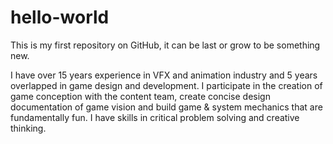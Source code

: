 # hello-world
This is my first repository on GitHub, it can be last or grow to be something new.

I have over 15 years experience in VFX and animation
industry and 5 years overlapped in game design and
development. I participate in the creation of game
conception with the content team, create concise design
documentation of game vision and build game & system
mechanics that are fundamentally fun. I have skills in
critical problem solving and creative thinking.
